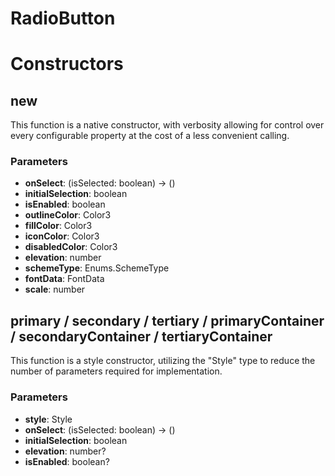 # RadioButton


# Constructors


## new
This function is a native constructor, with verbosity allowing for control over every configurable property at the cost of a less convenient calling.

### Parameters
- **onSelect**: (isSelected: boolean) -> ()
- **initialSelection**: boolean
- **isEnabled**: boolean
- **outlineColor**: Color3
- **fillColor**: Color3
- **iconColor**: Color3
- **disabledColor**: Color3
- **elevation**: number
- **schemeType**: Enums.SchemeType
- **fontData**: FontData
- **scale**: number

## primary / secondary / tertiary / primaryContainer / secondaryContainer / tertiaryContainer
This function is a style constructor, utilizing the "Style" type to reduce the number of parameters required for implementation.

### Parameters
- **style**: Style
- **onSelect**: (isSelected: boolean) -> ()
- **initialSelection**: boolean
- **elevation**: number?
- **isEnabled**: boolean?
